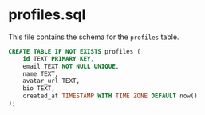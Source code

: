# profiles.sql

This file contains the schema for the `profiles` table.

```sql
CREATE TABLE IF NOT EXISTS profiles (
    id TEXT PRIMARY KEY,
    email TEXT NOT NULL UNIQUE,
    name TEXT,
    avatar_url TEXT,
    bio TEXT,
    created_at TIMESTAMP WITH TIME ZONE DEFAULT now()
);
```
